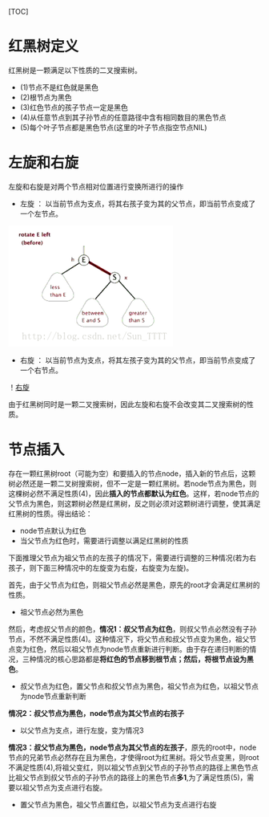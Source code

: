 [TOC]

# 红黑树定义

红黑树是一颗满足以下性质的二叉搜索树。

* (1)节点不是红色就是黑色
* (2)根节点为黑色
* (3)红色节点的孩子节点一定是黑色
* (4)从任意节点到其子孙节点的任意路径中含有相同数目的黑色节点
* (5)每个叶子节点都是黑色节点(这里的叶子节点指空节点NIL) 

# 左旋和右旋

左旋和右旋是对两个节点相对位置进行变换所进行的操作

* 左旋 ： 以当前节点为支点，将其右孩子变为其的父节点，即当前节点变成了一个左节点。

![左旋](https://github.com/expectmeeting/DataStructure/blob/master/RedBlackTree/left_rotate.gif)

* 右旋 ： 以当前节点为支点，将其左孩子变为其的父节点，即当前节点变成了一个右节点。

！[右旋](https://github.com/expectmeeting/DataStructure/blob/master/RedBlackTree/right_rotate.gif)

由于红黑树同时是一颗二叉搜索树，因此左旋和右旋不会改变其二叉搜索树的性质。

# 节点插入

存在一颗红黑树root（可能为空）和要插入的节点node，插入新的节点后，这颗树必然还是一颗二叉树搜索树，但不一定是一颗红黑树。若node节点为黑色，则这棵树必然不满足性质(4)，因此**插入的节点都默认为红色**。这样，若node节点的父节点为黑色，则这颗树必然是红黑树，反之则必须对这颗树进行调整，使其满足红黑树的性质。得出结论：

* node节点默认为红色
* 当父节点为红色时，需要进行调整以满足红黑树的性质

下面推理父节点为祖父节点的左孩子的情况下，需要进行调整的三种情况(若为右孩子，则下面三种情况中的左旋变为右旋，右旋变为左旋)。  

首先，由于父节点为红色，则祖父节点必然是黑色，原先的root才会满足红黑树的性质。

* 祖父节点必然为黑色

然后，考虑叔父节点的颜色，**情况1：叔父节点为红色**，则叔父节点必然没有子孙节点，不然不满足性质(4)。这种情况下，将父节点和叔父节点变为黑色，祖父节点变为红色，然后以祖父节点为node节点重新进行判断。由于存在递归判断的情况，三种情况的核心思路都是**将红色的节点移到根节点；然后，将根节点设为黑色**。

* 叔父节点为红色，置父节点和叔父节点为黑色，祖父节点为红色，以祖父节点为node节点重新判断

**情况2：叔父节点为黑色，node节点为其父节点的右孩子**

* 以父节点为支点，进行左旋，变为情况3

**情况3：叔父节点为黑色，node节点为其父节点的左孩子**，原先的root中，node节点的兄弟节点必然存在且为黑色，才使得root为红黑树。将父节点变黑，则root不满足性质(4),将祖父变红，则以祖父节点到父节点的子孙节点的路径上黑色节点比祖父节点到叔父节点的子孙节点的路径上的黑色节点**多1**,为了满足性质(5)，需要以祖父节点为支点进行右旋。

* 置父节点为黑色，祖父节点置红色，以祖父节点为支点进行右旋